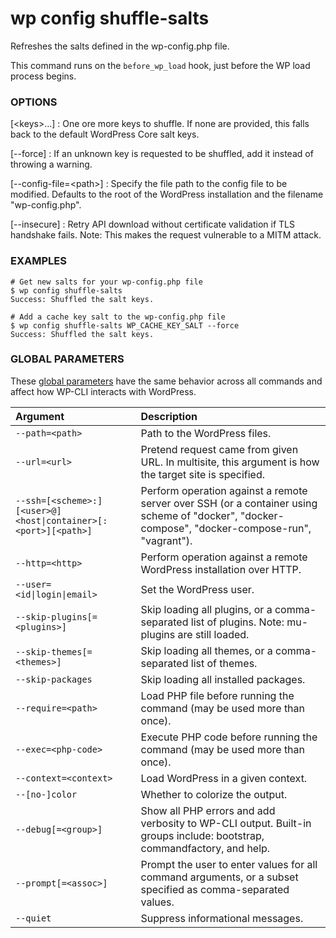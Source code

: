 # wp config shuffle-salts

Refreshes the salts defined in the wp-config.php file.

This command runs on the `before_wp_load` hook, just before the WP load process begins.

### OPTIONS

[&lt;keys&gt;...]
: One ore more keys to shuffle. If none are provided, this falls back to the default WordPress Core salt keys.

[\--force]
: If an unknown key is requested to be shuffled, add it instead of throwing a warning.

[\--config-file=&lt;path&gt;]
: Specify the file path to the config file to be modified. Defaults to the root of the WordPress installation and the filename "wp-config.php".

[\--insecure]
: Retry API download without certificate validation if TLS handshake fails. Note: This makes the request vulnerable to a MITM attack.

### EXAMPLES

    # Get new salts for your wp-config.php file
    $ wp config shuffle-salts
    Success: Shuffled the salt keys.

    # Add a cache key salt to the wp-config.php file
    $ wp config shuffle-salts WP_CACHE_KEY_SALT --force
    Success: Shuffled the salt keys.

### GLOBAL PARAMETERS

These [global parameters](https://make.wordpress.org/cli/handbook/config/) have the same behavior across all commands and affect how WP-CLI interacts with WordPress.

| **Argument**    | **Description**              |
|:----------------|:-----------------------------|
| `--path=<path>` | Path to the WordPress files. |
| `--url=<url>` | Pretend request came from given URL. In multisite, this argument is how the target site is specified. |
| `--ssh=[<scheme>:][<user>@]<host\|container>[:<port>][<path>]` | Perform operation against a remote server over SSH (or a container using scheme of "docker", "docker-compose", "docker-compose-run", "vagrant"). |
| `--http=<http>` | Perform operation against a remote WordPress installation over HTTP. |
| `--user=<id\|login\|email>` | Set the WordPress user. |
| `--skip-plugins[=<plugins>]` | Skip loading all plugins, or a comma-separated list of plugins. Note: mu-plugins are still loaded. |
| `--skip-themes[=<themes>]` | Skip loading all themes, or a comma-separated list of themes. |
| `--skip-packages` | Skip loading all installed packages. |
| `--require=<path>` | Load PHP file before running the command (may be used more than once). |
| `--exec=<php-code>` | Execute PHP code before running the command (may be used more than once). |
| `--context=<context>` | Load WordPress in a given context. |
| `--[no-]color` | Whether to colorize the output. |
| `--debug[=<group>]` | Show all PHP errors and add verbosity to WP-CLI output. Built-in groups include: bootstrap, commandfactory, and help. |
| `--prompt[=<assoc>]` | Prompt the user to enter values for all command arguments, or a subset specified as comma-separated values. |
| `--quiet` | Suppress informational messages. |
